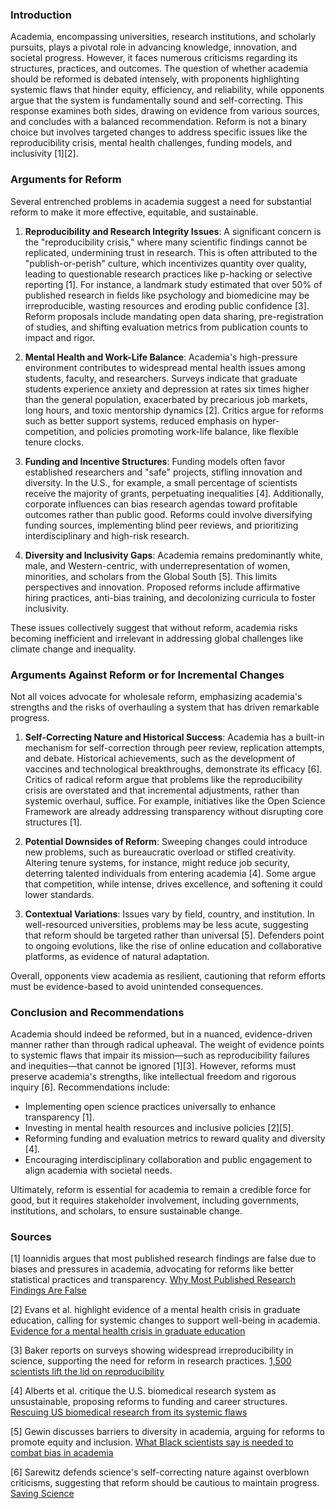 ### Introduction

Academia, encompassing universities, research institutions, and scholarly pursuits, plays a pivotal role in advancing knowledge, innovation, and societal progress. However, it faces numerous criticisms regarding its structures, practices, and outcomes. The question of whether academia should be reformed is debated intensely, with proponents highlighting systemic flaws that hinder equity, efficiency, and reliability, while opponents argue that the system is fundamentally sound and self-correcting. This response examines both sides, drawing on evidence from various sources, and concludes with a balanced recommendation. Reform is not a binary choice but involves targeted changes to address specific issues like the reproducibility crisis, mental health challenges, funding models, and inclusivity [1][2].

### Arguments for Reform

Several entrenched problems in academia suggest a need for substantial reform to make it more effective, equitable, and sustainable.

1. **Reproducibility and Research Integrity Issues**: A significant concern is the "reproducibility crisis," where many scientific findings cannot be replicated, undermining trust in research. This is often attributed to the "publish-or-perish" culture, which incentivizes quantity over quality, leading to questionable research practices like p-hacking or selective reporting [1]. For instance, a landmark study estimated that over 50% of published research in fields like psychology and biomedicine may be irreproducible, wasting resources and eroding public confidence [3]. Reform proposals include mandating open data sharing, pre-registration of studies, and shifting evaluation metrics from publication counts to impact and rigor.

2. **Mental Health and Work-Life Balance**: Academia's high-pressure environment contributes to widespread mental health issues among students, faculty, and researchers. Surveys indicate that graduate students experience anxiety and depression at rates six times higher than the general population, exacerbated by precarious job markets, long hours, and toxic mentorship dynamics [2]. Critics argue for reforms such as better support systems, reduced emphasis on hyper-competition, and policies promoting work-life balance, like flexible tenure clocks.

3. **Funding and Incentive Structures**: Funding models often favor established researchers and "safe" projects, stifling innovation and diversity. In the U.S., for example, a small percentage of scientists receive the majority of grants, perpetuating inequalities [4]. Additionally, corporate influences can bias research agendas toward profitable outcomes rather than public good. Reforms could involve diversifying funding sources, implementing blind peer reviews, and prioritizing interdisciplinary and high-risk research.

4. **Diversity and Inclusivity Gaps**: Academia remains predominantly white, male, and Western-centric, with underrepresentation of women, minorities, and scholars from the Global South [5]. This limits perspectives and innovation. Proposed reforms include affirmative hiring practices, anti-bias training, and decolonizing curricula to foster inclusivity.

These issues collectively suggest that without reform, academia risks becoming inefficient and irrelevant in addressing global challenges like climate change and inequality.

### Arguments Against Reform or for Incremental Changes

Not all voices advocate for wholesale reform, emphasizing academia's strengths and the risks of overhauling a system that has driven remarkable progress.

1. **Self-Correcting Nature and Historical Success**: Academia has a built-in mechanism for self-correction through peer review, replication attempts, and debate. Historical achievements, such as the development of vaccines and technological breakthroughs, demonstrate its efficacy [6]. Critics of radical reform argue that problems like the reproducibility crisis are overstated and that incremental adjustments, rather than systemic overhaul, suffice. For example, initiatives like the Open Science Framework are already addressing transparency without disrupting core structures [1].

2. **Potential Downsides of Reform**: Sweeping changes could introduce new problems, such as bureaucratic overload or stifled creativity. Altering tenure systems, for instance, might reduce job security, deterring talented individuals from entering academia [4]. Some argue that competition, while intense, drives excellence, and softening it could lower standards.

3. **Contextual Variations**: Issues vary by field, country, and institution. In well-resourced universities, problems may be less acute, suggesting that reform should be targeted rather than universal [5]. Defenders point to ongoing evolutions, like the rise of online education and collaborative platforms, as evidence of natural adaptation.

Overall, opponents view academia as resilient, cautioning that reform efforts must be evidence-based to avoid unintended consequences.

### Conclusion and Recommendations

Academia should indeed be reformed, but in a nuanced, evidence-driven manner rather than through radical upheaval. The weight of evidence points to systemic flaws that impair its mission—such as reproducibility failures and inequities—that cannot be ignored [1][3]. However, reforms must preserve academia's strengths, like intellectual freedom and rigorous inquiry [6]. Recommendations include:
- Implementing open science practices universally to enhance transparency [1].
- Investing in mental health resources and inclusive policies [2][5].
- Reforming funding and evaluation metrics to reward quality and diversity [4].
- Encouraging interdisciplinary collaboration and public engagement to align academia with societal needs.

Ultimately, reform is essential for academia to remain a credible force for good, but it requires stakeholder involvement, including governments, institutions, and scholars, to ensure sustainable change.

### Sources

[1] Ioannidis argues that most published research findings are false due to biases and pressures in academia, advocating for reforms like better statistical practices and transparency. [Why Most Published Research Findings Are False](https://journals.plos.org/plosmedicine/article?id=10.1371/journal.pmed.0020124)

[2] Evans et al. highlight evidence of a mental health crisis in graduate education, calling for systemic changes to support well-being in academia. [Evidence for a mental health crisis in graduate education](https://www.nature.com/articles/nbt.4089)

[3] Baker reports on surveys showing widespread irreproducibility in science, supporting the need for reform in research practices. [1,500 scientists lift the lid on reproducibility](https://www.nature.com/articles/533452a)

[4] Alberts et al. critique the U.S. biomedical research system as unsustainable, proposing reforms to funding and career structures. [Rescuing US biomedical research from its systemic flaws](https://www.pnas.org/doi/10.1073/pnas.1404402111)

[5] Gewin discusses barriers to diversity in academia, arguing for reforms to promote equity and inclusion. [What Black scientists say is needed to combat bias in academia](https://www.nature.com/articles/d41586-020-02480-4)

[6] Sarewitz defends science's self-correcting nature against overblown criticisms, suggesting that reform should be cautious to maintain progress. [Saving Science](https://issues.org/saving-science/)